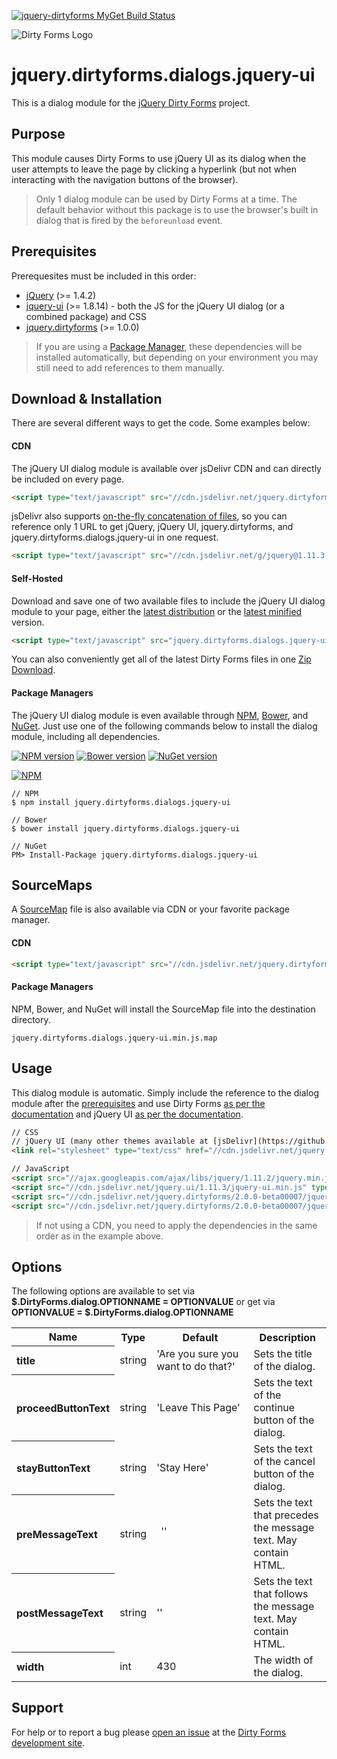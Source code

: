 [![jquery-dirtyforms MyGet Build Status](https://www.myget.org/BuildSource/Badge/jquery-dirtyforms?identifier=193d9dab-a526-484e-8062-9a960322f246)](https://www.myget.org/)

![Dirty Forms Logo](https://raw.githubusercontent.com/snikch/jquery.dirtyforms/master/branding/dirty-forms-logo.png)

# jquery.dirtyforms.dialogs.jquery-ui

This is a dialog module for the [jQuery Dirty Forms](https://github.com/snikch/jquery.dirtyforms) project.

## Purpose

This module causes Dirty Forms to use jQuery UI as its dialog when the user attempts to leave the page by clicking a hyperlink (but not when interacting with the navigation buttons of the browser).

> Only 1 dialog module can be used by Dirty Forms at a time. The default behavior without this package is to use the browser's built in dialog that is fired by the `beforeunload` event.

## Prerequisites

Prerequesites must be included in this order:

- [jQuery](http://jquery.com) (>= 1.4.2)
- [jquery-ui](http://jqueryui.com/download/) (>= 1.8.14) - both the JS for the jQuery UI dialog (or a combined package) and CSS
- [jquery.dirtyforms](https://github.com/snikch/jquery.dirtyforms) (>= 1.0.0)

> If you are using a [Package Manager](#package-managers), these dependencies will be installed automatically, but depending on your environment you may still need to add references to them manually.

## Download & Installation
There are several different ways to get the code. Some examples below:

#### CDN
The jQuery UI dialog module is available over jsDelivr CDN and can directly be included on every page.
```HTML
<script type="text/javascript" src="//cdn.jsdelivr.net/jquery.dirtyforms/2.0.0-beta00007/jquery.dirtyforms.dialogs.jquery-ui.min.js"></script>
```

jsDelivr also supports [on-the-fly concatenation of files](https://github.com/jsdelivr/jsdelivr#load-multiple-files-with-single-http-request), so you can reference only 1 URL to get jQuery, jQuery UI, jquery.dirtyforms, and jquery.dirtyforms.dialogs.jquery-ui in one request.
```HTML
<script type="text/javascript" src="//cdn.jsdelivr.net/g/jquery@1.11.3,jquery.ui@1.11.3,jquery.dirtyforms@2.0.0-beta00007(jquery.dirtyforms.min.js+jquery.dirtyforms.dialogs.jquery-ui.min.js)"></script>
```

#### Self-Hosted
Download and save one of two available files to include the jQuery UI dialog module to your page, either the [latest distribution](https://raw.githubusercontent.com/NightOwl888/jquery.dirtyforms.dialogs.jquery-ui.dist/master/jquery.dirtyforms.dialogs.jquery-ui.js) or the [latest minified](https://raw.githubusercontent.com/NightOwl888/jquery.dirtyforms.dialogs.jquery-ui.dist/master/jquery.dirtyforms.dialogs.jquery-ui.min.js) version.
```HTML
<script type="text/javascript" src="jquery.dirtyforms.dialogs.jquery-ui.min.js"></script>
```

You can also conveniently get all of the latest Dirty Forms files in one [Zip Download](https://github.com/NightOwl888/jquery.dirtyforms.dist/archive/master.zip).

#### Package Managers
The jQuery UI dialog module is even available through [NPM](http://npmjs.org), [Bower](http://bower.io), and [NuGet](https://www.nuget.org/). Just use one of the following commands below to install the dialog module, including all dependencies.

[![NPM version](https://badge.fury.io/js/jquery.dirtyforms.dialogs.jquery-ui.svg)](http://www.npmjs.org/package/jquery.dirtyforms.dialogs.jquery-ui)
[![Bower version](https://badge.fury.io/bo/jquery.dirtyforms.dialogs.jquery-ui.svg)](http://bower.io/search/?q=jquery.dirtyforms.dialogs.jquery-ui)
[![NuGet version](https://badge.fury.io/nu/jquery.dirtyforms.dialogs.jquery-ui.svg)](https://www.nuget.org/packages/jquery.dirtyforms.dialogs.jquery-ui/)

[![NPM](https://nodei.co/npm/jquery.dirtyforms.dialogs.jquery-ui.png?compact=true)](https://nodei.co/npm/jquery.dirtyforms.dialogs.jquery-ui/)
```
// NPM
$ npm install jquery.dirtyforms.dialogs.jquery-ui

// Bower
$ bower install jquery.dirtyforms.dialogs.jquery-ui

// NuGet
PM> Install-Package jquery.dirtyforms.dialogs.jquery-ui
```

## SourceMaps

A [SourceMap](https://docs.google.com/document/d/1U1RGAehQwRypUTovF1KRlpiOFze0b-_2gc6fAH0KY0k/edit?hl=en_US&pli=1&pli=1) file is also available via CDN or your favorite package manager.

#### CDN

```HTML
<script type="text/javascript" src="//cdn.jsdelivr.net/jquery.dirtyforms/2.0.0-beta00007/jquery.dirtyforms.dialogs.jquery-ui.min.js.map"></script>
```

#### Package Managers

NPM, Bower, and NuGet will install the SourceMap file into the destination directory.

```
jquery.dirtyforms.dialogs.jquery-ui.min.js.map
```

## Usage

This dialog module is automatic. Simply include the reference to the dialog module after the [prerequisites](#prerequisites) and use Dirty Forms [as per the documentation](https://github.com/snikch/jquery.dirtyforms#usage) and jQuery UI [as per the documentation](https://api.jqueryui.com/dialog/).

```HTML
// CSS
// jQuery UI (many other themes available at [jsDelivr](https://github.com/jsdelivr/jsdelivr/tree/master/files/jquery.ui/1.11.3/themes))
<link rel="stylesheet" type="text/css" href="//cdn.jsdelivr.net/jquery.ui/1.11.3/jquery-ui.min.css" />

// JavaScript
<script src="//ajax.googleapis.com/ajax/libs/jquery/1.11.2/jquery.min.js" type="text/javascript"></script>
<script src="//cdn.jsdelivr.net/jquery.ui/1.11.3/jquery-ui.min.js" type="text/javascript"></script>
<script src="//cdn.jsdelivr.net/jquery.dirtyforms/2.0.0-beta00007/jquery.dirtyforms.min.js" type="text/javascript"></script>
<script src="//cdn.jsdelivr.net/jquery.dirtyforms/2.0.0-beta00007/jquery.dirtyforms.dialogs.jquery-ui.min.js" type="text/javascript"></script>
```

> If not using a CDN, you need to apply the dependencies in the same order as in the example above.

## Options

The following options are available to set via **$.DirtyForms.dialog.OPTIONNAME = OPTIONVALUE** or get via **OPTIONVALUE = $.DirtyForms.dialog.OPTIONNAME**

<table>
	<tr>
		<th>Name</th>
		<th>Type</th>
		<th>Default</th>
		<th>Description</th>
	</tr>
	<tr>
		<th align="left">title</th>
		<td>string</td>
		<td>'Are you sure you want to do that?'</td>
		<td>Sets the title of the dialog.</td>
	</tr>
	<tr>
		<th align="left">proceedButtonText</th>
		<td>string</td>
		<td nowrap="nowrap">'Leave This Page'</td>
		<td>Sets the text of the continue button of the dialog.</td>
	</tr>
	<tr>
		<th align="left">stayButtonText</th>
		<td>string</td>
		<td nowrap="nowrap">'Stay Here'</td>
		<td>Sets the text of the cancel button of the dialog.</td>
	</tr>
	<tr>
		<th align="left">preMessageText</th>
		<td>string</td>
		<td>'<span class="ui-icon ui-icon-alert" style="float:left; margin:2px 7px 25px 0;"></span>'</td>
		<td>Sets the text that precedes the message text. May contain HTML.</td>
	</tr>
	<tr>
		<th align="left">postMessageText</th>
		<td>string</td>
		<td nowrap="nowrap">''</td>
		<td>Sets the text that follows the message text. May contain HTML.</td>
	</tr>
	<tr>
		<th align="left">width</th>
		<td>int</td>
		<td nowrap="nowrap">430</td>
		<td>The width of the dialog.</td>
	</tr>
</table>


## Support

For help or to report a bug please [open an issue](https://github.com/snikch/jquery.dirtyforms/issues/new) at the [Dirty Forms development site](https://github.com/snikch/jquery.dirtyforms/).

